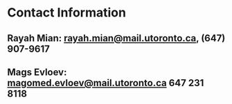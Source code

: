 # Contact Information
## Rayah Mian: rayah.mian@mail.utoronto.ca, (647) 907-9617
## Mags Evloev: magomed.evloev@mail.utoronto.ca 647 231 8118